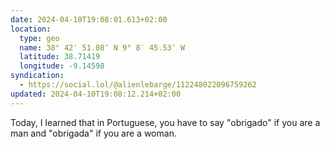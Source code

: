 ```yaml
---
date: 2024-04-10T19:08:01.613+02:00
location:
  type: geo
  name: 38° 42′ 51.08″ N 9° 8′ 45.53″ W
  latitude: 38.71419
  longitude: -9.14598
syndication:
  - https://social.lol/@alienlebarge/112248022096759262
updated: 2024-04-10T19:08:12.214+02:00
---
```


Today, I learned that in Portuguese, you have to say "obrigado" if you are a man and "obrigada" if you are a woman.
